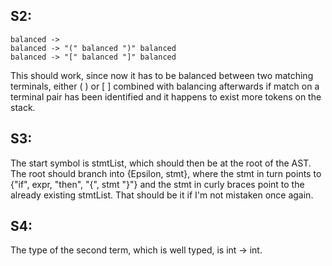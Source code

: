 ## S2:
```
balanced ->
balanced -> "(" balanced ")" balanced
balanced -> "[" balanced "]" balanced
```

This should work, since now it has to be balanced between two matching terminals, 
either ( ) or [ ] combined with balancing afterwards if match on a terminal pair has been
identified and it happens to exist more tokens on the stack. 

## S3:
The start symbol is stmtList, which should then be at the root of the AST. The root
should branch into {Epsilon, stmt}, where the stmt in turn points to 
{"if", expr, "then", "{", stmt "}"} and the stmt in curly braces point to the already
existing stmtList. That should be it if I'm not mistaken once again. 

## S4:
The type of the second term, which is well typed, is int -> int.